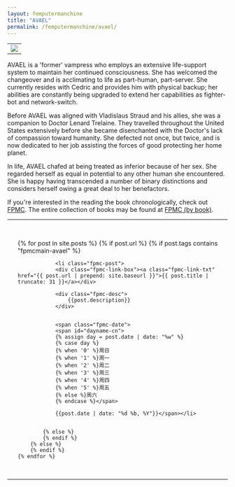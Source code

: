 ```yaml
---
layout: femputermanchine
title: "AVAEL"
permalink: /femputermanchine/avael/
---
```


<html>
<head>
<meta charset="utf-8">

</head>

<body>

<div id="fpmc-intro">
<table class="inline-imgtbl-l">
<tr>
<td><img class="inline-img" src="{{ site.url }}/assets/tb/avael-tbbored.jpg"></td>
</tr>
</table>
<p>AVAEL is a 'former' vampress who employs an extensive life-support system to maintain her continued consciousness. She has welcomed the changeover and is acclimating to life as part-human, part-server. She currently resides with Cedric and provides him with physical backup; her abilities are constantly being upgraded to extend her capabilities as fighter-bot and network-switch.</p>
<p>Before AVAEL was aligned with Vladislaus Straud and his allies, she was a companion to Doctor Lenard Trelaine. They travelled throughout the United States extensively before she became disenchanted with the Doctor's lack of compassion toward humanity. She defected not once, but twice, and is now dedicated to her job assisting the forces of good protecting her home planet.</p>
<p>In life, AVAEL chafed at being treated as inferior because of her sex. She regarded herself as equal in potential to any other human she encountered. She is happy having transcended a number of binary distinctions and considers herself owing a great deal to her benefactors.</p>
<p>If you're interested in the reading the book chronologically, check out <a href="{{ '/femputermanchine/' | prepend: site.url }}">FPMC</a>. The entire collection of books may be found at <a href="{{ '/femputermanchine/books/' | prepend: site.url }}">FPMC (by book)</a>.</p>
</div>

<hr>
<br/>

<ul>
	{% for post in site.posts %}
        {% if post.url %}
			{% if post.tags contains "fpmcmain-avael" %}

		        <li class="fpmc-post">
				<div class="fpmc-link-box"><a class="fpmc-link-txt" href="{{ post.url | prepend: site.baseurl }}">{{ post.title | truncate: 31 }}</a></div>

				<div class="fpmc-desc">
					{{post.description}}
				</div>

		
				<span class="fpmc-date">
				<span id="dayname-cn">
				{% assign day = post.date | date: "%w" %}
				{% case day %}
				{% when '0' %}周日
				{% when '1' %}周一
				{% when '2' %}周二
				{% when '3' %}周三
				{% when '4' %}周四
				{% when '5' %}周五
				{% else %}周六
				{% endcase %}</span>

				{{post.date | date: "%d %b, %Y"}}</span></li>


			{% else %}	
			{% endif %}
		{% else %}
        {% endif %}
    {% endfor %}
</ul>

<br>

<hr>


</body>
</html>





